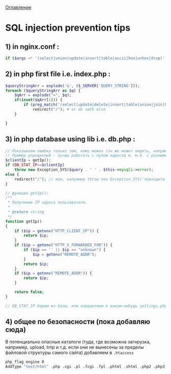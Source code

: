 
<a href="README.md">Оглавление</a>
# SQL injection prevention tips
## 1) in nginx.conf :

```bash
if ($args ~* '(select|union|update|insert|table|ascii|hex|unhex|drop)' ) { return 403; }
```

## 2) in php first file i.e. index.php :

```PHP
$queryStringArr = explode('&', ($_SERVER['QUERY_STRING']));
foreach ($queryStringArr as $q) {
    $qArr = explode("=", $q);
    if(isset($qArr[1])) {
        if (preg_match('/select|update|delete|insert|table|union|join|hex|unhex|drop/i',$qArr[1]))
            redirect("/"); # or do smth else
    }

}
```

## 3) in php database using lib i.e. db.php :

```PHP
// Показываем ошибку только тем, кому можно (он же может видеть, например, статистику по запросам)
// Пример упрощенный - лучше работать с пулом адресов и, м.б. с разными правами
$clientIp = getIp();
if (DB_STAT_IP==$clientIp)
    throw new Exception_SYS($query . ' ' . $this->mysqli->error);
else {
    redirect("/"); // или, например throw new Exception_SYS('приходите завтра');
}

// функция getIp():
/**
 * Получение IP адреса пользователя.
 *
 * @return string
 */
function getIp()
{
    if ($ip = getenv("HTTP_CLIENT_IP")) {
        return $ip;
    }
    if ($ip = getenv("HTTP_X_FORWARDED_FOR")) {
        if ($ip == '' || $ip == "unknown") {
            $ip = getenv("REMOTE_ADDR");
        }
        return $ip;
    }
    if ($ip = getenv("REMOTE_ADDR")) {
        return $ip;
    }

    return false;
}

// DB_STAT_IP берем из базы, или определяем в каком-нибудь settings.php

```
## 4) общее по безопасности (пока добавляю сюда)

В потенциально опасные каталоги (туда, где возможна загнрузка, например, upload, tmp и т.д. если они не вынесены за пределы файловой структуры самого сайта)
добавляем в `.htaccess`

```bash
php_flag engine 0
AddType "text/html" .php .cgi .pl .fcgi .fpl .phtml .shtml .php2 .php3 .php4 .php5 .asp .jsp
```
